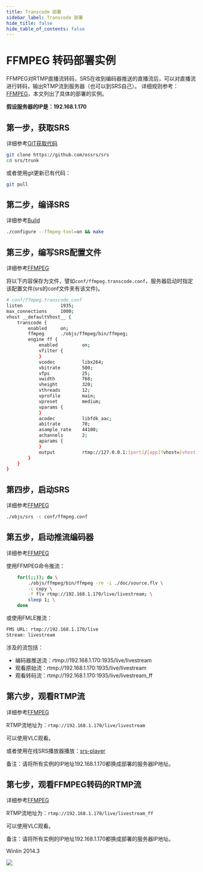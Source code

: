 ```yaml
---
title: Transcode 部署
sidebar_label: Transcode 部署
hide_title: false
hide_table_of_contents: false
---
```


# FFMPEG 转码部署实例

FFMPEG对RTMP直播流转码，SRS在收到编码器推送的直播流后，可以对直播流进行转码，输出RTMP流到服务器（也可以到SRS自己）。
详细规则参考：[FFMPEG](./ffmpeg)，本文列出了具体的部署的实例。

**假设服务器的IP是：192.168.1.170**

## 第一步，获取SRS

详细参考[GIT获取代码](./git)

```bash
git clone https://github.com/ossrs/srs
cd srs/trunk
```

或者使用git更新已有代码：

```bash
git pull
```

## 第二步，编译SRS

详细参考[Build](./install)

```bash
./configure --ffmpeg-tool=on && make
```

## 第三步，编写SRS配置文件

详细参考[FFMPEG](./ffmpeg)

将以下内容保存为文件，譬如`conf/ffmpeg.transcode.conf`，服务器启动时指定该配置文件(srs的conf文件夹有该文件)。

```bash
# conf/ffmpeg.transcode.conf
listen              1935;
max_connections     1000;
vhost __defaultVhost__ {
    transcode {
        enabled     on;
        ffmpeg      ./objs/ffmpeg/bin/ffmpeg;
        engine ff {
            enabled         on;
            vfilter {
            }
            vcodec          libx264;
            vbitrate        500;
            vfps            25;
            vwidth          768;
            vheight         320;
            vthreads        12;
            vprofile        main;
            vpreset         medium;
            vparams {
            }
            acodec          libfdk_aac;
            abitrate        70;
            asample_rate    44100;
            achannels       2;
            aparams {
            }
            output          rtmp://127.0.0.1:[port]/[app]?vhost=[vhost]/[stream]_[engine];
        }
    }
}
```

## 第四步，启动SRS

详细参考[FFMPEG](./ffmpeg)

```bash
./objs/srs -c conf/ffmpeg.conf
```

## 第五步，启动推流编码器

详细参考[FFMPEG](./ffmpeg)

使用FFMPEG命令推流：

```bash
    for((;;)); do \
        ./objs/ffmpeg/bin/ffmpeg -re -i ./doc/source.flv \
        -c copy \
        -f flv rtmp://192.168.1.170/live/livestream; \
        sleep 1; \
    done
```

或使用FMLE推流：

```bash
FMS URL: rtmp://192.168.1.170/live
Stream: livestream
```

涉及的流包括：
* 编码器推送流：rtmp://192.168.1.170:1935/live/livestream
* 观看原始流：rtmp://192.168.1.170:1935/live/livestream
* 观看转码流：rtmp://192.168.1.170:1935/live/livestream_ff

## 第六步，观看RTMP流

详细参考[FFMPEG](./ffmpeg)

RTMP流地址为：`rtmp://192.168.1.170/live/livestream`

可以使用VLC观看。

或者使用在线SRS播放器播放：[srs-player](https://ossrs.net/players/srs_player.html)

备注：请将所有实例的IP地址192.168.1.170都换成部署的服务器IP地址。

## 第七步，观看FFMPEG转码的RTMP流

详细参考[FFMPEG](./ffmpeg)

RTMP流地址为：`rtmp://192.168.1.170/live/livestream_ff`

可以使用VLC观看。

备注：请将所有实例的IP地址192.168.1.170都换成部署的服务器IP地址。

Winlin 2014.3

[nginx]: http://192.168.1.170:8080/nginx.html
[srs-player]: http://ossrs.net/srs.release/trunk/research/players/srs_player.html?vhost=__defaultVhost__&autostart=true&server=192.168.1.170&app=live&stream=livestream&port=1935
[srs-player-19350]: http://ossrs.net/srs.release/trunk/research/players/srs_player.html?vhost=__defaultVhost__&autostart=true&server=192.168.1.170&app=live&stream=livestream&port=19350
[srs-player-ff]: http://ossrs.net/srs.release/trunk/research/players/srs_player.html?vhost=__defaultVhost__&autostart=true&server=192.168.1.170&app=live&stream=livestream_ff
[jwplayer]: http://ossrs.net/srs.release/trunk/research/players/srs_player.html?app=live&stream=livestream.m3u8&server=192.168.1.170&port=8080&autostart=true&vhost=192.168.1.170&schema=http&hls_autostart=true&hls_port=8080

![](https://ossrs.net/gif/v1/sls.gif?site=ossrs.io&path=/lts/doc-zh-5/doc/sample-ffmpeg)


